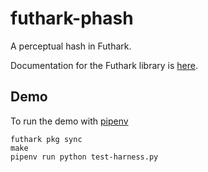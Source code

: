 # futhark-phash

A perceptual hash in Futhark.

Documentation for the Futhark library is
[here](https://vmchale.github.io/phash-fut/).

## Demo

To run the demo with 
[pipenv](https://pypi.org/project/pipenv/)

```
futhark pkg sync
make
pipenv run python test-harness.py
```
